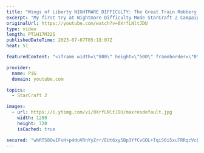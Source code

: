 ```yaml
---
title: "Wings of Liberty NIGHTMARE DIFFICULTY: The Great Train Robbery. Part 8 - StarCraft 2"
excerpt: "My first try at Nightmare Difficulty Mode StarCraft 2 Campaign created by GiantGrantGames and his amazing modding community. Having lots of fun with it! Here's the 8th part containing:  0:00 All My Upgrades So Far 4:14 The Great Train Robbery  -- 🐷 Second Channel for Learning StarCraft 2: https://www.youtube.com/c/PiGRandom"
originalUrl: https://youtube.com/watch?v=0XrfLNltJDU
type: video
length: PT1H17M32S
publishedDateTime: 2023-07-07T05:18:07Z
heat: 51

featuredContent: "<iframe width=\"800\" height=\"500\" frameborder=\"0\" src=\"https://www.youtube.com/embed/0XrfLNltJDU\" allow=\"accelerometer; autoplay; encrypted-media; gyroscope; picture-in-picture\" allowfullscreen></iframe>"

provider:
  name: PiG
  domain: youtube.com

topics:
  - StarCraft 2

images:
  - url: https://i.ytimg.com/vi/0XrfLNltJDU/maxresdefault.jpg
    width: 1280
    height: 720
    isCached: true

secured: "whRT58OwIFvH+p4duVRnYyZrr/EUt6xy5Bp3YfCvGOL+Tqi56i5xuTRRqcVcEnWyR+L7fRHeWb4En5XvakPO+wgx9q7eMhqOaNVhjn49oouqav418GCW4/Idz2IWfs8Zl8C67XE1Z3l/IcRQlbHZTiRYXcjMdOdNuGMbLeg3Ofpynra0v1OMfhtDF3RBf5lH0YJ862FIGgFZxA27sbhvFz0x7d+hG0T6nCBonMuuCPhwnkQN7ujGwFurkAIlYlV2Qwu8UzOcPtBx7RN6bbjnHGcnm1FKYydBzGrIsa3Iz9jBdGrV7VjvzeW1XHEGWL6oq1eg0CWU48zAwmzHFrbT4MIZ+X11VP4Md+Vc3ZlX6/JVY5v/W347rHulGvkAWi/KuC6TIVih0cETMc2EctMXc3Qzm/S/WzielkwfOFDcZeI=;/k6CWLBcEQPr+mo1yVi0IA=="
---
```


